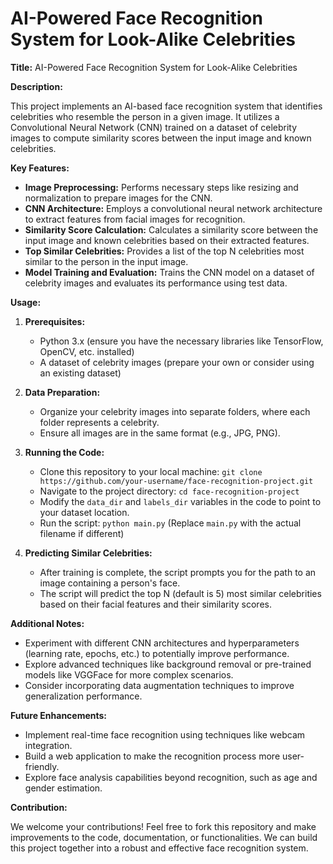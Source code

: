 # AI-Powered Face Recognition System for Look-Alike Celebrities

**Title:** AI-Powered Face Recognition System for Look-Alike Celebrities

**Description:**

This project implements an AI-based face recognition system that identifies celebrities who resemble the person in a given image. It utilizes a Convolutional Neural Network (CNN) trained on a dataset of celebrity images to compute similarity scores between the input image and known celebrities.

**Key Features:**

- **Image Preprocessing:** Performs necessary steps like resizing and normalization to prepare images for the CNN.
- **CNN Architecture:** Employs a convolutional neural network architecture to extract features from facial images for recognition.
- **Similarity Score Calculation:** Calculates a similarity score between the input image and known celebrities based on their extracted features.
- **Top Similar Celebrities:** Provides a list of the top N celebrities most similar to the person in the input image.
- **Model Training and Evaluation:** Trains the CNN model on a dataset of celebrity images and evaluates its performance using test data.

**Usage:**

1. **Prerequisites:**
   - Python 3.x (ensure you have the necessary libraries like TensorFlow, OpenCV, etc. installed)
   - A dataset of celebrity images (prepare your own or consider using an existing dataset)

2. **Data Preparation:**
   - Organize your celebrity images into separate folders, where each folder represents a celebrity.
   - Ensure all images are in the same format (e.g., JPG, PNG).

3. **Running the Code:**
   - Clone this repository to your local machine: `git clone https://github.com/your-username/face-recognition-project.git`
   - Navigate to the project directory: `cd face-recognition-project`
   - Modify the `data_dir` and `labels_dir` variables in the code to point to your dataset location.
   - Run the script: `python main.py` (Replace `main.py` with the actual filename if different)

4. **Predicting Similar Celebrities:**
   - After training is complete, the script prompts you for the path to an image containing a person's face.
   - The script will predict the top N (default is 5) most similar celebrities based on their facial features and their similarity scores.

**Additional Notes:**

- Experiment with different CNN architectures and hyperparameters (learning rate, epochs, etc.) to potentially improve performance.
- Explore advanced techniques like background removal or pre-trained models like VGGFace for more complex scenarios.
- Consider incorporating data augmentation techniques to improve generalization performance.

**Future Enhancements:**

- Implement real-time face recognition using techniques like webcam integration.
- Build a web application to make the recognition process more user-friendly.
- Explore face analysis capabilities beyond recognition, such as age and gender estimation.

**Contribution:**

We welcome your contributions! Feel free to fork this repository and make improvements to the code, documentation, or functionalities. We can build this project together into a robust and effective face recognition system.

